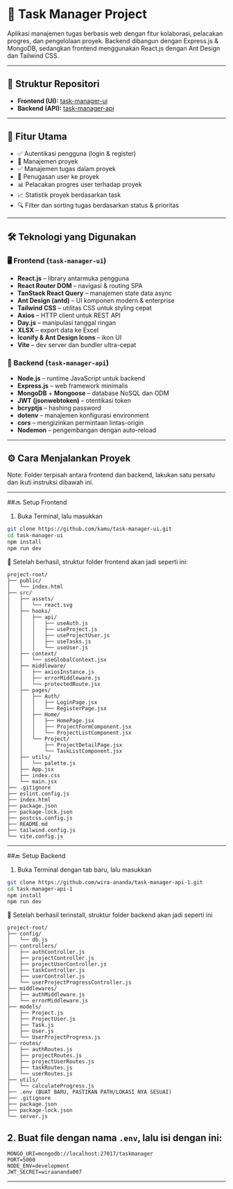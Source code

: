 # 🧠 Task Manager Project

Aplikasi manajemen tugas berbasis web dengan fitur kolaborasi, pelacakan progres, dan pengelolaan proyek. Backend dibangun dengan Express.js & MongoDB, sedangkan frontend menggunakan React.js dengan Ant Design dan Tailwind CSS.

---

## 📁 Struktur Repositori

- **Frontend (UI):** [task-manager-ui](https://github.com/wira-ananda/task-manager-ui)
- **Backend (API):** [task-manager-api](https://github.com/wira-ananda/task-manager-api-1)

---

## 🚀 Fitur Utama

- ✅ Autentikasi pengguna (login & register)
- 📁 Manajemen proyek
- ✅ Manajemen tugas dalam proyek
- 👥 Penugasan user ke proyek
- 📊 Pelacakan progres user terhadap proyek
- 📈 Statistik proyek berdasarkan task
- 🔍 Filter dan sorting tugas berdasarkan status & prioritas

---
## 🛠️ Teknologi yang Digunakan

### 🖥️ Frontend (`task-manager-ui`)

- **React.js** – library antarmuka pengguna
- **React Router DOM** – navigasi & routing SPA
- **TanStack React Query** – manajemen state data async
- **Ant Design (antd)** – UI komponen modern & enterprise
- **Tailwind CSS** – utilitas CSS untuk styling cepat
- **Axios** – HTTP client untuk REST API
- **Day.js** – manipulasi tanggal ringan
- **XLSX** – export data ke Excel
- **Iconify & Ant Design Icons** – ikon UI
- **Vite** – dev server dan bundler ultra-cepat

### 🔧 Backend (`task-manager-api`)

- **Node.js** – runtime JavaScript untuk backend
- **Express.js** – web framework minimalis
- **MongoDB** + **Mongoose** – database NoSQL dan ODM
- **JWT (jsonwebtoken)** – otentikasi token
- **bcryptjs** – hashing password
- **dotenv** – manajemen konfigurasi environment
- **cors** – mengizinkan permintaan lintas-origin
- **Nodemon** – pengembangan dengan auto-reload

---

## ⚙️ Cara Menjalankan Proyek

Note: Folder terpisah antara frontend dan backend, lakukan satu persatu dan ikuti instruksi dibawah ini.

---
##🔜 Setup Frontend

1. Buka Terminal, lalu masukkan
```bash
git clone https://github.com/kamu/task-manager-ui.git
cd task-manager-ui
npm install
npm run dev
```

📌 Setelah berhasil, struktur folder frontend akan jadi seperti ini:
```
project-root/
├── public/
│   └── index.html
├── src/
│   ├── assets/
│   │   └── react.svg
│   ├── hooks/
│   │   ├── api/
│   │   │   ├── useAuth.js
│   │   │   ├── useProject.js
│   │   │   ├── useProjectUser.js
│   │   │   ├── useTasks.js
│   │   │   └── useUser.js
│   ├── context/
│   │   └── useGlobalContext.jsx
│   ├── middleware/
│   │   ├── axiosInstance.js
│   │   ├── errorMiddleware.js
│   │   └── protectedRoute.jsx
│   ├── pages/
│   │   ├── Auth/
│   │   │   ├── LoginPage.jsx
│   │   │   └── RegisterPage.jsx
│   │   ├── Home/
│   │   │   ├── HomePage.jsx
│   │   │   ├── ProjectFormComponent.jsx
│   │   │   └── ProjectListComponent.jsx
│   │   └── Project/
│   │       ├── ProjectDetailPage.jsx
│   │       └── TaskListComponent.jsx
│   ├── utils/
│   │   └── palette.js
│   ├── App.jsx
│   ├── index.css
│   └── main.jsx
├── .gitignore
├── eslint.config.js
├── index.html
├── package.json
├── package-lock.json
├── postcss.config.js
├── README.md
├── tailwind.config.js
└── vite.config.js
```
---
##🔙 Setup Backend

1. Buka Terminal dengan tab baru, lalu masukkan
```bash
git clone https://github.com/wira-ananda/task-manager-api-1.git
cd task-manager-api-1
npm install
npm run dev
```

📌 Setelah berhasil terinstall, struktur folder backend akan jadi seperti ini
```
project-root/
├── config/
│   └── db.js
├── controllers/
│   ├── authController.js
│   ├── projectController.js
│   ├── projectUserController.js
│   ├── taskController.js
│   ├── userController.js
│   └── userProjectProgressController.js
├── middlewares/
│   ├── authMiddleware.js
│   └── errorMiddleware.js
├── models/
│   ├── Project.js
│   ├── ProjectUser.js
│   ├── Task.js
│   ├── User.js
│   └── UserProjectProgress.js
├── routes/
│   ├── authRoutes.js
│   ├── projectRoutes.js
│   ├── projectUserRoutes.js
│   ├── taskRoutes.js
│   └── userRoutes.js
├── utils/
│   └── calculateProgress.js
├── .env (BUAT BARU, PASTIKAN PATH/LOKASI NYA SESUAI)
├── .gitignore
├── package.json
├── package-lock.json
└── server.js
```

## 2. Buat file dengan nama `.env`, lalu isi dengan ini:
```
MONGO_URI=mongodb://localhost:27017/taskmanager
PORT=5000
NODE_ENV=development
JWT_SECRET=wiraananda007
```


---
